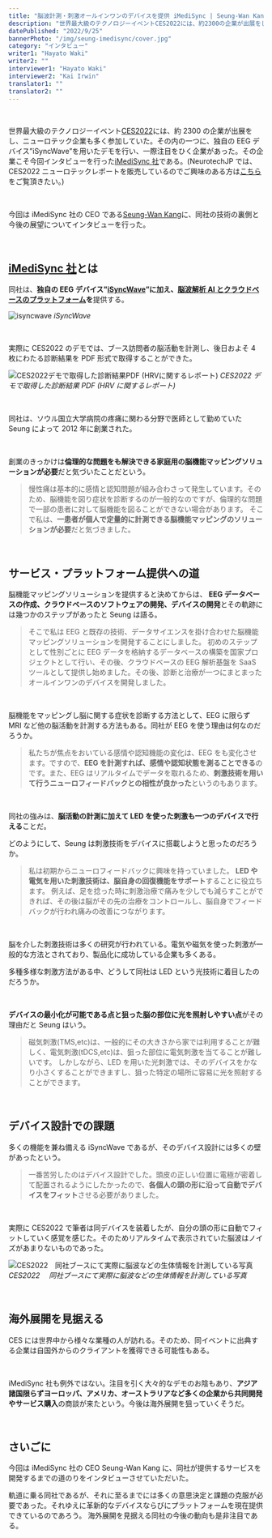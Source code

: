 ```yaml
---
title: "脳波計測・刺激オールインワンのデバイスを提供 iMediSync | Seung-Wan Kang"
description: "世界最大級のテクノロジーイベントCES2022には、約2300の企業が出展をし、ニューロテック企業も多く参加していた。その内の一つに、独自のEEGデバイス”iSyncWave”を用いたデモを行い、一際注目をひく企業があった。その企業こそ今回インタビューを行ったI MediSync社である。今回はiMediSync社のCEOであるSeung-Wan Kangに、同社の技術の裏側と今後の展望についてお聞きした。"
datePublished: "2022/9/25"
bannerPhoto: "/img/seung-imedisync/cover.jpg"
category: "インタビュー"
writer1: "Hayato Waki"
writer2: ""
interviewer1: "Hayato Waki"
interviewer2: "Kai Irwin"
translator1: ""
translator2: ""
---
```


&nbsp;

世界最大級のテクノロジーイベント[CES2022](https://www.ces.tech/)には、約 2300 の企業が出展をし、ニューロテック企業も多く参加していた。その内の一つに、独自の EEG デバイス”iSyncWave”を用いたデモを行い、一際注目をひく企業があった。その企業こそ今回インタビューを行った[iMediSync 社](https://www.imedisync.com/en/)である。(NeurotechJP では、CES2022 ニューロテックレポートを販売しているのでご興味のある方は[こちら](https://neurotechjp.com/jp/slides/ces-2022/)をご覧頂きたい。)

&nbsp;

今回は iMediSync 社の CEO である[Seung-Wan Kang](https://www.linkedin.com/in/seungwankang/)に、同社の技術の裏側と今後の展望についてインタビューを行った。

&nbsp;

## [iMediSync 社](https://www.imedisync.com/en/)とは

同社は、**独自の EEG デバイス"[iSyncWave](https://www.imedisync.com/en/products/isyncwave/)”に加え、[脳波解析 AI とクラウドベースのプラットフォーム](https://www.imedisync.com/en/products/isyncbrain/)を**提供する。

![isyncwave](https://i0.wp.com/healthtechinsider.com/wp-content/uploads/EEGScanneriSync.jpg?fit=600%2C275&ssl=1)
_iSyncWave_

&nbsp;

実際に CES2022 のデモでは、ブース訪問者の脳活動を計測し、後日およそ 4 枚にわたる診断結果を PDF 形式で取得することができた。

![CES2022デモで取得した診断結果PDF (HRVに関するレポート)](https://neurotechjp.com/img/seung-imedisync/report.png)
_CES2022 デモで取得した診断結果 PDF (HRV に関するレポート)_

&nbsp;

同社は、ソウル国立大学病院の疼痛に関わる分野で医師として勤めていた Seung によって 2012 年に創業された。

&nbsp;

創業のきっかけは**倫理的な問題をも解決できる家庭用の脳機能マッピングソリューションが必要**だと気づいたことだという。

> 慢性痛は基本的に感情と認知問題が組み合わさって発生しています。そのため、脳機能を図り症状を診断するのが一般的なのですが、倫理的な問題で一部の患者に対して脳機能を図ることができない場合があります。
> そこで私は、**一患者が個人で定量的に計測できる脳機能マッピングのソリューションが必要**だと気づきました。

&nbsp;

## サービス・プラットフォーム提供への道

脳機能マッピングソリューションを提供すると決めてからは、
**EEG データベースの作成、クラウドベースのソフトウェアの開発、デバイスの開発**とその軌跡には幾つかのステップがあったと Seung は語る。

> そこで私は EEG と既存の技術、データサイエンスを掛け合わせた脳機能マッピングソリューションを開発することにしました。
> 初めのステップとして性別ごとに EEG データを格納するデータベースの構築を国家プロジェクトとして行い、その後、クラウドベースの EEG 解析基盤を SaaS ツールとして提供し始めました。その後、診断と治療が一つにまとまったオールインワンのデバイスを開発しました。

&nbsp;

脳機能をマッピングし脳に関する症状を診断する方法として、EEG に限らず MRI など他の脳活動を計測する方法もある。同社が EEG を使う理由は何なのだろうか。

> 私たちが焦点をおいている感情や認知機能の変化は、EEG をも変化させます。ですので、**EEG を計測すれば、感情や認知状態を測ることできる**のです。また、EEG はリアルタイムでデータを取れるため、**刺激技術を用いて行うニューロフィードバックとの相性が良かった**というのもあります。

&nbsp;

同社の強みは、**脳活動の計測に加えて LED を使った刺激も一つのデバイスで行える**ことだ。

どのようにして、Seung は刺激技術をデバイスに搭載しようと思ったのだろうか。

> 私は初期からニューロフィードバックに興味を持っていました。
> **LED や電気を用いた刺激技術は、脳自身の回復機能をサポート**することに役立ちます。
> 例えば、足を捻った時に刺激治療で痛みを少しでも減らすことができれば、その後は脳がその先の治療をコントロールし、脳自身でフィードバックが行われ痛みの改善につながります。

&nbsp;

脳を介した刺激技術は多くの研究が行われている。電気や磁気を使った刺激が一般的な方法とされており、製品化に成功している企業も多くある。

多種多様な刺激方法がある中、どうして同社は LED という光技術に着目したのだろうか。

&nbsp;

**デバイスの最小化が可能である点と狙った脳の部位に光を照射しやすい点**がその理由だと Seung はいう。

> 磁気刺激(TMS,etc)は、一般的にその大きさから家では利用することが難しく、電気刺激(tDCS,etc)は、狙った部位に電気刺激を当てることが難しいです。
> しかしながら、LED を用いた光刺激では、そのデバイスをかなり小さくすることができますし、狙った特定の場所に容易に光を照射することができます。

&nbsp;

## デバイス設計での課題

多くの機能を兼ね備える iSyncWave であるが、そのデバイス設計には多くの壁があったという。

> 一番苦労したのはデバイス設計でした。頭皮の正しい位置に電極が密着して配置されるようにしたかったので、**各個人の頭の形に沿って自動でデバイスをフィット**させる必要がありました。

&nbsp;

実際に CES2022 で筆者は同デバイスを装着したが、自分の頭の形に自動でフィットしていく感覚を感じた。そのためリアルタイムで表示されていた脳波はノイズがあまりないものであった。

![CES2022　同社ブースにて実際に脳波などの生体情報を計測している写真](https://neurotechjp.com/img/seung-imedisync/ces-2022.png)
_CES2022 　同社ブースにて実際に脳波などの生体情報を計測している写真_

&nbsp;

## 海外展開を見据える

CES には世界中から様々な業種の人が訪れる。そのため、同イベントに出典する企業は自国外からのクライアントを獲得できる可能性もある。

&nbsp;

iMediSync 社も例外ではない。注目を引く大々的なデモのお陰もあり、**アジア諸国限らずヨーロッパ、アメリカ、オーストラリアなど多くの企業から共同開発やサービス購入**の商談が来たという。今後は海外展開を狙っていくそうだ。

&nbsp;

## さいごに

今回は iMediSync 社の CEO Seung-Wan Kang に、同社が提供するサービスを開発するまでの道のりをインタビューさせていただいた。

軌道に乗る同社であるが、それに至るまでには多くの意思決定と課題の克服が必要であった。それゆえに革新的なデバイスならびにプラットフォームを現在提供できているのであろう。
海外展開を見据える同社の今後の動向も是非注目である。
